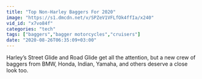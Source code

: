 ```yaml
---
title: "Top Non-Harley Baggers For 2020"
image: "https://s1.dmcdn.net/v/SPZeV1VFLfOk4ffIa/x240"
vid_id: "x7vo84f"
categories: "tech"
tags: ["baggers","bagger motorcycles","cruisers"]
date: "2020-08-26T06:35:09+03:00"
---
```

Harley’s Street Glide and Road Glide get all the attention, but a new crew of baggers from BMW, Honda, Indian, Yamaha, and others deserve a close look too.
